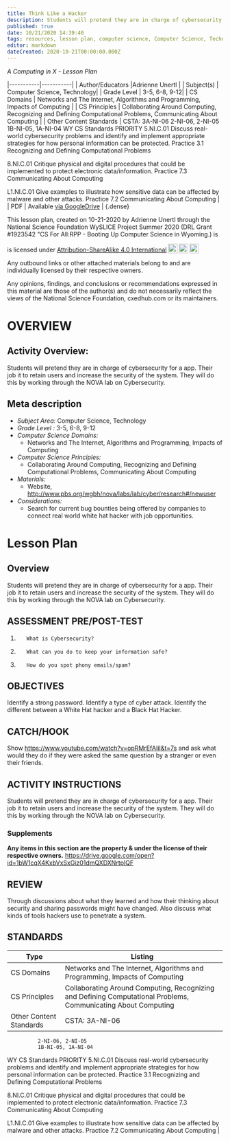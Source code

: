 ```yaml
---
title: Think Like a Hacker
description: Students will pretend they are in charge of cybersecurity for a app. Their job it to retain users and increase the security of the system.  They will do this by working through the NOVA lab on Cybersecurity.
published: true
date: 10/21/2020 14:39:40
tags: resources, lesson plan, computer science, Computer Science, Technology 
editor: markdown
dateCreated: 2020-10-21T00:00:00.000Z
---
```

*A Computing in X - Lesson Plan*

|-----------|-----------|
| Author/Educators |Adrienne Unertl |
| Subject(s) | Computer Science, Technology|
| Grade Level | 3-5, 6-8, 9-12|
| CS Domains | Networks and The Internet, Algorithms and Programming, Impacts of Computing |
| CS Principles | Collaborating Around Computing, Recognizing and Defining Computational Problems, Communicating About Computing |
| Other Content Standards | CSTA:  3A-NI-06
              2-NI-06, 2-NI-05
              1B-NI-05, 1A-NI-04
WY CS Standards
PRIORITY 
5.NI.C.01 Discuss real-world cybersecurity problems and identify and implement appropriate strategies for how personal information can be protected.
Practice 3.1 Recognizing and Defining Computational Problems 


8.NI.C.01 Critique physical and digital procedures that could be implemented to protect electronic data/information. 
Practice 7.3 Communicating About Computing 


L1.NI.C.01 Give examples to illustrate how sensitive data can be affected by malware and other attacks. 
Practice 7.2 Communicating About Computing | 
| PDF | Available [via GoogleDrive](https://drive.google.com/open?id=1vZjXgN9bgG5rPE5V_6q-5COwx52nPVtR) |
{.dense}






This lesson plan, created on 10-21-2020 by Adrienne Unertl through the National Science Foundation WySLICE Project Summer 2020 (DRL Grant #1923542 "CS For All:RPP - Booting Up Computer Science in Wyoming.) is  <p xmlns:cc="http://creativecommons.org/ns#" >  is licensed under <a href="http://creativecommons.org/licenses/by-sa/4.0/?ref=chooser-v1" target="_blank" rel="license noopener noreferrer" style="display:inline-block;">Attribution-ShareAlike 4.0 International<img style="height:22px!important;margin-left:3px;vertical-align:text-bottom;" src="https://mirrors.creativecommons.org/presskit/icons/cc.svg?ref=chooser-v1"><img style="height:22px!important;margin-left:3px;vertical-align:text-bottom;" src="https://mirrors.creativecommons.org/presskit/icons/by.svg?ref=chooser-v1"><img style="height:22px!important;margin-left:3px;vertical-align:text-bottom;" src="https://mirrors.creativecommons.org/presskit/icons/sa.svg?ref=chooser-v1"></a></p>


Any outbound links or other attached materials belong to and are individually licensed by their respective owners. 


Any opinions, findings, and conclusions or recommendations expressed in this material are those of the author(s) and do not necessarily reflect the views of the National Science Foundation, cxedhub.com or its maintainers.


# OVERVIEW
## Activity Overview:  
Students will pretend they are in charge of cybersecurity for a app. Their job it to retain users and increase the security of the system.  They will do this by working through the NOVA lab on Cybersecurity.
## Meta description
+ *Subject Area:* Computer Science, Technology 
+ *Grade Level :* 3-5, 6-8, 9-12 
+ *Computer Science Domains:*
   + Networks and The Internet, Algorithms and Programming, Impacts of Computing
+ *Computer Science Principles:*
   + Collaborating Around Computing, Recognizing and Defining Computational Problems, Communicating About Computing
+ *Materials:* 
   + Website, http://www.pbs.org/wgbh/nova/labs/lab/cyber/research#/newuser
+ *Considerations:*
   + Search for current bug bounties being offered by companies to connect real world white hat hacker with job opportunities.


# Lesson Plan
## Overview
Students will pretend they are in charge of cybersecurity for a app. Their job it to retain users and increase the security of the system.  They will do this by working through the NOVA lab on Cybersecurity.
## ASSESSMENT PRE/POST-TEST
1.        What is Cybersecurity?
2.        What can you do to keep your information safe?
3.        How do you spot phony emails/spam?
## OBJECTIVES
Identify a strong password.
Identify a type of cyber attack.
Identify the different between a White Hat hacker and a Black Hat Hacker.


## CATCH/HOOK
Show https://www.youtube.com/watch?v=opRMrEfAIiI&t=7s and ask what would they do if they were asked the same question by a stranger or even their friends.


## ACTIVITY INSTRUCTIONS
Students will pretend they are in charge of cybersecurity for a app. Their job it to retain users and increase the security of the system.  They will do this by working through the NOVA lab on Cybersecurity.


### Supplements
**Any items in this section are the property & under the license of their respective owners.**
https://drive.google.com/open?id=1bW1cqX4KxbVxSxGiz01dmQXDXNrtplQF




## REVIEW
Through discussions about what they learned and how their thinking about security and sharing passwords might have changed. Also discuss what kinds of tools hackers use to penetrate a system.
## STANDARDS        
| Type | Listing | 
|-----------|-----------|
| CS Domains  | Networks and The Internet, Algorithms and Programming, Impacts of Computing|
| CS Principles   | Collaborating Around Computing, Recognizing and Defining Computational Problems, Communicating About Computing|
| Other Content Standards | CSTA:  3A-NI-06
              2-NI-06, 2-NI-05
              1B-NI-05, 1A-NI-04
WY CS Standards
PRIORITY 
5.NI.C.01 Discuss real-world cybersecurity problems and identify and implement appropriate strategies for how personal information can be protected.
Practice 3.1 Recognizing and Defining Computational Problems 


8.NI.C.01 Critique physical and digital procedures that could be implemented to protect electronic data/information. 
Practice 7.3 Communicating About Computing 


L1.NI.C.01 Give examples to illustrate how sensitive data can be affected by malware and other attacks. 
Practice 7.2 Communicating About Computing  |